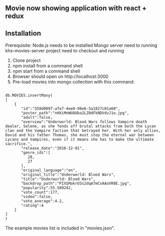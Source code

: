 ##  Movie  now showing application with react + redux 

  ## Installation

Prerequisite: 
    Node.js needs to be installed
    Mongo server need to running 
    khs-movies-server project need to checkout and running

1. Clone project
2. npm install from a command shell
3. npm start from a command shell 
4. Browser should open on http://localhost:3000
5. Pre-load movies into mongo collection with this command: 

<pre><code>
db.MOVIES.insertMany( 
[  
    {  
       "id":"358d0097-afe7-4ee0-98e6-5a1827c01a60",
       "poster_path":"nHXiMnWUAUba2LZ0dFkNDVdvJ1o.jpg",
       "adult":false,
       "overview":"Underworld: Blood Wars follows Vampire death dealer, Selene, as she fends off brutal attacks from both the Lycan clan and the Vampire faction that betrayed her. With her only allies, David and his father Thomas, she must stop the eternal war between Lycans and Vampires, even if it means she has to make the ultimate sacrifice.",
       "release_date":"2016-12-01",
       "genre_ids":[  
          28,
          27
       ],
       "original_language":"en",
       "original_title":"Underworld: Blood Wars",
       "title":"Underworld: Blood Wars",
       "backdrop_path":"PIXSMakrO3s2dqA7mCvAAoVR0E.jpg",
       "popularity":55.589242,
       "vote_count":177,
       "video":false,
       "vote_average":4.2,
       "rating":4
    }
]
)
</code></pre>
The example movies list is included in "movies.json". 